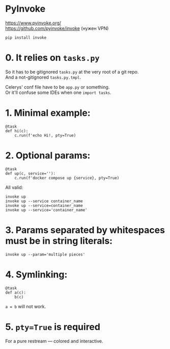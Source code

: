 PyInvoke
========

https://www.pyinvoke.org/  
https://github.com/pyinvoke/invoke (нужен VPN)  
```shell
pip install invoke  
```

# 0. It relies on `tasks.py`


So it has to be gitignored `tasks.py` at the very root of a git repo.  
And a not-gitignored `tasks.py.tmpl`.  
  
Celerys' conf file have to be `app.py` or something.  
Or it'll confuse some IDEs when one `import tasks`.

# 1. Minimal example:

```
@task
def hi(c):
    c.run(f'echo Hi!, pty=True)
```

# 2. Optional params:

```
@task
def up(c, service=''):
    c.run(f'docker compose up {service}, pty=True)
```

All valid:

```shell
invoke up
invoke up --service container_name
invoke up --service=container_name
invoke up --service='container_name'
```

# 3. Params separated by whitespaces must be in string literals:

```shell
invoke up --param='multiple pieces'
```

# 4. Symlinking:

```
@task
def a(c):
    b(c)
```

`a = b` will not work.

# 5. `pty=True` is required

For a pure restream — colored and interactive.
 
